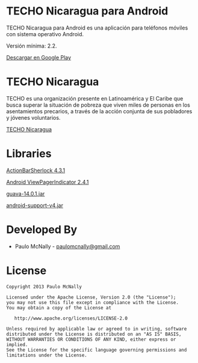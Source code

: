 TECHO Nicaragua para Android
===========================

TECHO Nicaragua para Android es una aplicación para teléfonos móviles con sistema operativo Android.

Versión mínima: 2.2.

[Descargar en Google Play](https://play.google.com/store/apps/details?id=com.techo.nicaragua)

TECHO Nicaragua
===============

TECHO es una organización presente en Latinoamérica y El Caribe que busca superar la situación de pobreza que viven miles de personas en los asentamientos precarios, a través de la acción conjunta de sus pobladores y jóvenes voluntarios.

[TECHO Nicaragua](http://www.techo.org/nicaragua/)

Libraries
=========
[ActionBarSherlock 4.3.1](https://github.com/JakeWharton/ActionBarSherlock)

[Android ViewPagerIndicator 2.4.1](https://github.com/JakeWharton/Android-ViewPagerIndicator)

[guava-14.0.1.jar](https://code.google.com/p/guava-libraries/)

[android-support-v4.jar](http://developer.android.com/tools/support-library/index.html)


Developed By
============

* Paulo McNally - <paulomcnally@gmail.com>



License
=======

    Copyright 2013 Paulo McNally

    Licensed under the Apache License, Version 2.0 (the "License");
    you may not use this file except in compliance with the License.
    You may obtain a copy of the License at

       http://www.apache.org/licenses/LICENSE-2.0

    Unless required by applicable law or agreed to in writing, software
    distributed under the License is distributed on an "AS IS" BASIS,
    WITHOUT WARRANTIES OR CONDITIONS OF ANY KIND, either express or implied.
    See the License for the specific language governing permissions and
    limitations under the License.
